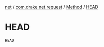 [net](../../index.md) / [com.drake.net.request](../index.md) / [Method](index.md) / [HEAD](./-h-e-a-d.md)

# HEAD

`HEAD`